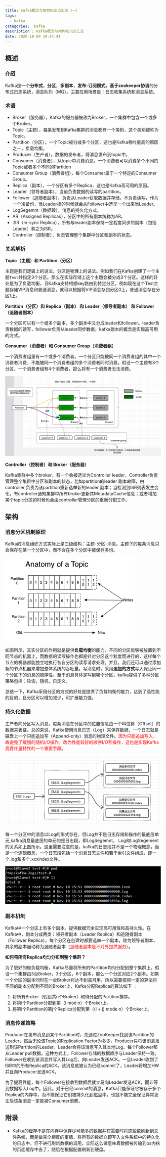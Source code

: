 ```yaml
---
title: Kafka概念与架构知识点汇总（一）
tags:
  - kafka
categories:  kafka
description : Kafka概念与架构知识点汇总
date: 2020-10-09 19:44:41
---
```


## 概述
### 介绍

Kafka是一个**分布式**，**分区**，**多副本**，**发布-订阅模式**，**基于zookeeper协调**的分布式日志系统，消息队列（MQ）。主要应用场景是：日志收集系统和消息系统。

### 术语

- Broker（服务器），Kafka的服务器被称为Broker，一个集群中包含一个或多个Broker。
- Topic（主题），每条发布到Kafka集群的消息都有一个类别，这个类别被称为Topic。
- Partition（分区），一个Topic被分成多个分区，这也是Kafka吞吐量高的原因之一，负载均衡。
- Producer（生产者），数据的发布者，将消息发布到topic中。
- Consumer（消费者），从topic中消费消息，一个消费者可以消费多个不同的Topic或者多个不同的Partition
- Consumer Group（消费者组），每个Consumer属于一个特定的Consumer Group。
- Replica（副本），一个分区有多个Replica，这也是Kafka高可用的原因。
- Leader（领导者副本），当前负责数据的读写的partition。
- Follower（追随者副本），负责从Leader获取数据并存储，不负责读写，作为一个冷备份，当Leader挂的时候就会从Follower中选举一个出来当Leader。
- LogSegemnt（数据段），消息的持久化方式。
- AR（Assigned Repllicas），分区中的所有副本统称为AR。
- ISR（in-sync Replica），所有与leader副本保持一定程度同步的副本（包括Leader）称之为ISR。
- Controller（控制者），负责管理整个集群中分区和副本的状态。
<!--more-->
### 关系解析

**Topic（主题）和 Partition（分区）**

主题是我们逻辑上的说法，分区是物理上的说法。例如我们在Kafka创建了一个主题`Test`并指定3个分区。那么在实际存储上这个主题会被分成3个分区。这样的好处是为了负载均衡，且Kafka支持根据key路由到特定分区。例如现在这个Test主题存储VIP消息和普通消息，就可以根据将VIP消息存到分区0上，普通消息存在分区1上。

**Partition（分区）和 Replica（副本） 和 Leader（领导者副本） 和 Follower（追随者副本）**

一个分区可以有一个或多个副本，多个副本中又分成leader和follower。leader负责数据的读写，follower负责从leader同步数据。kafka副本的概念是实现高可用的方式。

**Consumer（消费者）和 Consumer Group（消费者组）**

一个消费者组里有一个或多个消费者。一个分区只能被同一个消费者组的其中一个消费者消费，不能被同一个消费者组的多个消费者同时消费。假设一个主题有3个分区，一个消费者组有4个消费者，那么将有一个消费者无法消费。

![kafka关系图解](kafka-base/1.png)

**Controller（控制者）和 Broker（服务器）**

Kafka集群中多个broker，有一个会被选举为Controller leader，Controller负责管理整个集群中分区和副本的状态，比如partition的leader 副本故障，由controller 负责为该partition重新选举新的leader 副本；当检测到ISR列表发生变化，有controller通知集群中所有broker更新其MetadataCache信息；或者增加某个topic分区的时候也会由controller管理分区的重新分配工作。

## 架构

### 消息分区机制原理

Kafka的消息组织方式实际上是三级结构：主题-分区-消息。主题下的每条消息只会保存在某一个分区中，而不会在多个分区中被保存多份。

![](kafka-base/2.png)

如图所示，其实分区的作用就是提供**负载均衡**的能力，不同的分区能够被放置到不同节点的机器上，而数据的读写操作也都是针对分区这个粒度而进行的，这样每个节点的机器都能独立地执行各自分区的读写请求处理。并且，我们还可以通过添加新的节点机器来增加整体系统的吞吐量。写消息时，采用**追加的方式**写入保证同一个分区下的消息的顺序性。至于消息具体是写到哪个分区，kafka提供了多种分区策略包括：轮询，随机，自定义。

总结一下，Kafka采用分区的方式的好处是提供了负载均衡的能力，达到了高性能的目的，且分区可以增加减少，可扩展能力强。

### 持久化数据

生产者向分区写入消息，每条消息在分区中的位置信息由一个叫位移（Offset）的数据来表征。总的来说，Kafka使用消息日志（Log）来保存数据，一个日志就是磁盘上一个只能追加写（Append-only）消息的物理文件。<font color=red>因为只能追加写入，故避免了缓慢的随机I/O操作，改为性能较好的顺序I/O写操作，这也是实现Kafka高吞吐量特性的一个重要手段</font>。

![](kafka-base/3.png)

每一个分区中的消息以Log的形式存在，但Log并不是日志存储和操作的最底层单元,kafka消息最底层的单元的是日志段，即LogSegemnt， Log和LogSegement的关系如上图所示。这里需要注意的是，kafka的日志段并不是一个物理概念，而是一个逻辑概念，一个日志段包括一个消息日志文件和若干索引文件组成，即一个.log和多个.xxxindex文件。

![](kafka-base/4.png)

### 副本机制

Kafka中一个分区上有多个副本。提供数据冗余实现高可用性和高持久性。在Kafka中，副本分成两类：领导者副本（Leader Replica）和追随者副本（Follower Replica）。每个分区在创建时都要选举一个副本，称为领导者副本，其余的副本自动称为追随者副本（<font color=red>追随者副本是不对外提供服务</font>）。

**如何将所有Replica均匀分布到整个集群？**

为了更好的做负载均衡，Kafka尽量将所有的Partition均匀分配到整个集群上。假设一个集群由3台Broker，3个分区，6个副本，那么一个分区对应2个副本。如果一个分区的副本同时在一台Broker将达不到高可用。所以需要按照一定的算法将不同的副本分配到不同的Broker上，Kafka分配Replica的算法如下 ：

1. 将所有Broker（假设共n个Broker）和待分配的Partition排序。
2. 将第i个Partition分配到第（i mod n）个Broker上。
3. 将第i个Partition的第j个Replica分配到第（(i + j) mode n）个Broker上。

### 消息传递策略

Producer在发布消息到某个Partition时，先通过ZooKeeper找到该Partition的Leader，然后无论该Topic的Replication Factor为多少，Producer只将该消息发送到该Partition的Leader。Leader会将该消息写入其本地Log。每个Follower都从Leader pull数据。这种方式上，Follower存储的数据顺序与Leader保持一致。Follower在收到该消息并写入其Log后，向Leader发送ACK。一旦Leader收到了ISR中的所有Replica的ACK，该消息就被认为已经commit了，Leader将增加HW并且向Producer发送ACK。

为了提高性能，每个Follower在接收到数据后就立马向Leader发送ACK，而非等到数据写入Log中。因此，对于已经commit的消息，Kafka只能保证它被存于多个Replica的内存中，而不能保证它们被持久化到磁盘中，也就不能完全保证异常发生后该条消息一定能被Consumer消费。

## 附录

- Kafka的缓存不是在内存中保存尽可能多的数据并在需要时将这些数刷新到文件系统，而是做完全相反的事情，将所有的数据立即写入文件系统中的持久化的日志中，但不进行刷新数据的调用，实际这么做意味着数据被传输到os内核的页面缓存中去了，随后在根据配置刷新到硬盘。